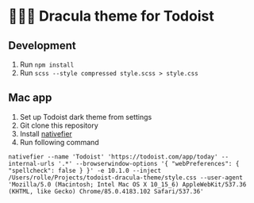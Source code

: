 # 🧛🏻‍♂️ Dracula theme for Todoist

## Development

1. Run `npm install`
2. Run `scss --style compressed style.scss > style.css`

## Mac app

1. Set up Todoist dark theme from settings
2. Git clone this repository
3. Install [nativefier](https://github.com/nativefier/nativefier)
4. Run following command

``` shell
nativefier --name 'Todoist' 'https://todoist.com/app/today' --internal-urls '.*' --browserwindow-options '{ "webPreferences": { "spellcheck": false } }' -e 10.1.0 --inject /Users/rolle/Projects/todoist-dracula-theme/style.css --user-agent 'Mozilla/5.0 (Macintosh; Intel Mac OS X 10_15_6) AppleWebKit/537.36 (KHTML, like Gecko) Chrome/85.0.4183.102 Safari/537.36'
```
